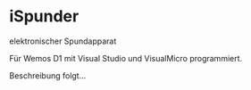 # iSpunder
elektronischer Spundapparat

Für Wemos D1 mit Visual Studio und VisualMicro programmiert.

Beschreibung folgt...
